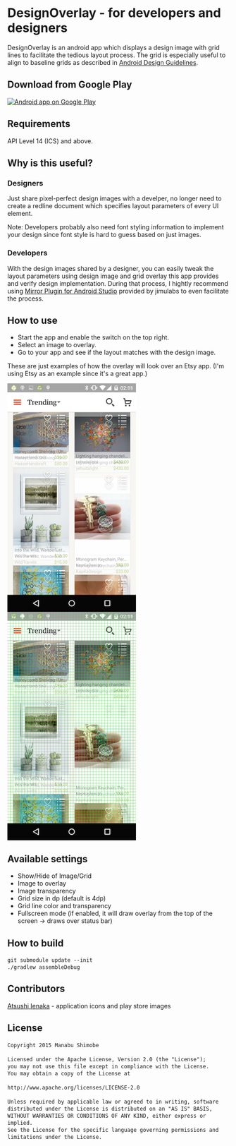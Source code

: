 DesignOverlay - for developers and designers
===============
DesignOverlay is an android app which displays a design image with grid lines to facilitate the tedious layout process.
The grid is especially useful to align to baseline grids as described in [Android Design Guidelines][1].

Download from Google Play
-------------------------

<a href="https://play.google.com/store/apps/details?id=com.ms_square.android.design.overlay">
  <img alt="Android app on Google Play"
       src="https://developer.android.com/images/brand/en_app_rgb_wo_45.png" />
</a>

Requirements
-------------
API Level 14 (ICS) and above.

Why is this useful?
---------------------
### Designers
Just share pixel-perfect design images with a develper, no longer need to create a redline document which specifies layout parameters of every UI element.

Note: 
Developers probably also need font styling information to implement your design since font style is hard to guess based on just images.

### Developers
With the design images shared by a designer, you can easily tweak the layout parameters using design image and grid overlay this app provides and verify design implementation. During that process, I hightly recommend using [Mirror Plugin for Android Studio][2] provided by jimulabs to even facilitate the process.

How to use
------------
- Start the app and enable the switch on the top right.
- Select an image to overlay.
- Go to your app and see if the layout matches with the design image.

These are just examples of how the overlay will look over an Etsy app.
(I'm using Etsy as an example since it's a great app.)

<img alt="screenshot1" src="art/screenshot_1.png" style="display:block;margin-right:10px;"/>
<img alt="screenshot2" src="art/screenshot_2.png" style="display:block"/>

Available settings
---------------------
- Show/Hide of Image/Grid
- Image to overlay
- Image transparency
- Grid size in dp (default is 4dp)
- Grid line color and transparency
- Fullscreen mode (if enabled, it will draw overlay from the top of the screen -> draws over status bar)

How to build
-------------

```
git submodule update --init
./gradlew assembleDebug
```

Contributors
-------------
[Atsushi Ienaka][3] - application icons and play store images

License
----------

    Copyright 2015 Manabu Shimobe

    Licensed under the Apache License, Version 2.0 (the "License");
    you may not use this file except in compliance with the License.
    You may obtain a copy of the License at

    http://www.apache.org/licenses/LICENSE-2.0

    Unless required by applicable law or agreed to in writing, software
    distributed under the License is distributed on an "AS IS" BASIS,
    WITHOUT WARRANTIES OR CONDITIONS OF ANY KIND, either express or implied.
    See the License for the specific language governing permissions and
    limitations under the License.

[1]: http://www.google.com/design/spec/layout/metrics-keylines.html#
[2]: http://jimulabs.com/
[3]: https://dribbble.com/ATSUBOYYY